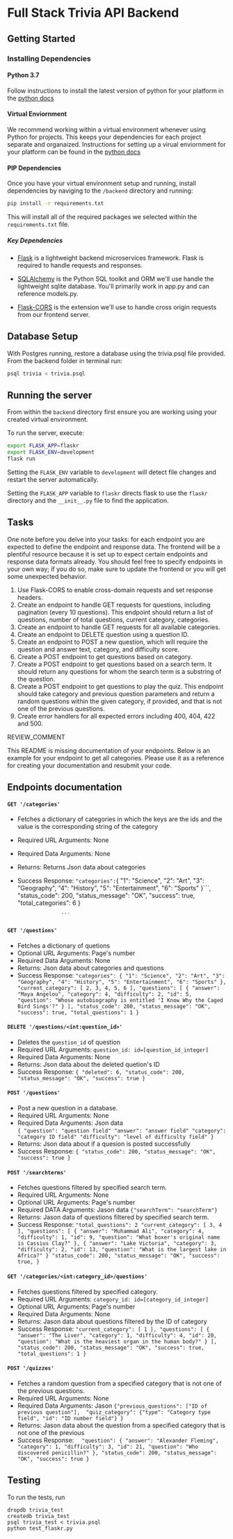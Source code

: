 # Full Stack Trivia API Backend

## Getting Started

### Installing Dependencies

#### Python 3.7

Follow instructions to install the latest version of python for your platform in the [python docs](https://docs.python.org/3/using/unix.html#getting-and-installing-the-latest-version-of-python)

#### Virtual Enviornment

We recommend working within a virtual environment whenever using Python for projects. This keeps your dependencies for each project separate and organaized. Instructions for setting up a virual enviornment for your platform can be found in the [python docs](https://packaging.python.org/guides/installing-using-pip-and-virtual-environments/)

#### PIP Dependencies

Once you have your virtual environment setup and running, install dependencies by naviging to the `/backend` directory and running:

```bash
pip install -r requirements.txt
```

This will install all of the required packages we selected within the `requirements.txt` file.

##### Key Dependencies

- [Flask](http://flask.pocoo.org/)  is a lightweight backend microservices framework. Flask is required to handle requests and responses.

- [SQLAlchemy](https://www.sqlalchemy.org/) is the Python SQL toolkit and ORM we'll use handle the lightweight sqlite database. You'll primarily work in app.py and can reference models.py. 

- [Flask-CORS](https://flask-cors.readthedocs.io/en/latest/#) is the extension we'll use to handle cross origin requests from our frontend server. 

## Database Setup
With Postgres running, restore a database using the trivia.psql file provided. From the backend folder in terminal run:
```bash
psql trivia < trivia.psql
```

## Running the server

From within the `backend` directory first ensure you are working using your created virtual environment.

To run the server, execute:

```bash
export FLASK_APP=flaskr
export FLASK_ENV=development
flask run
```

Setting the `FLASK_ENV` variable to `development` will detect file changes and restart the server automatically.

Setting the `FLASK_APP` variable to `flaskr` directs flask to use the `flaskr` directory and the `__init__.py` file to find the application. 

## Tasks

One note before you delve into your tasks: for each endpoint you are expected to define the endpoint and response data. The frontend will be a plentiful resource because it is set up to expect certain endpoints and response data formats already. You should feel free to specify endpoints in your own way; if you do so, make sure to update the frontend or you will get some unexpected behavior. 

1. Use Flask-CORS to enable cross-domain requests and set response headers. 
2. Create an endpoint to handle GET requests for questions, including pagination (every 10 questions). This endpoint should return a list of questions, number of total questions, current category, categories. 
3. Create an endpoint to handle GET requests for all available categories. 
4. Create an endpoint to DELETE question using a question ID. 
5. Create an endpoint to POST a new question, which will require the question and answer text, category, and difficulty score. 
6. Create a POST endpoint to get questions based on category. 
7. Create a POST endpoint to get questions based on a search term. It should return any questions for whom the search term is a substring of the question. 
8. Create a POST endpoint to get questions to play the quiz. This endpoint should take category and previous question parameters and return a random questions within the given category, if provided, and that is not one of the previous questions. 
9. Create error handlers for all expected errors including 400, 404, 422 and 500. 

REVIEW_COMMENT

This README is missing documentation of your endpoints. Below is an example for your endpoint to get all categories. Please use it as a reference for creating your documentation and resubmit your code. 

## Endpoints documentation

#### `GET '/categories'`
- Fetches a dictionary of categories in which the keys are the ids and the value is the corresponding string of the category
- Required URL Arguments: None
- Required Data Arguments: None
- Returns: Returns Json data about categories 
- Success Response:
                    ```
                    "categories": ```{
                        "1": "Science",
                        "2": "Art",
                        "3": "Geography",
                        "4": "History",
                        "5": "Entertainment",
                        "6": "Sports"
                    }```,
                    "status_code": 200,
                    "status_message": "OK",
                    "success": true,
                    "total_categories": 6
                    }

                    ```

#### `GET '/questions'`
- Fetches a dictionary of quetions
- Optional URL Arguments: Page's number
- Required Data Arguments: None
- Returns: Json data about categories and questions
- Success Response:
                    ```
                    "categories": {
                        "1": "Science",
                        "2": "Art",
                        "3": "Geography",
                        "4": "History",
                        "5": "Entertainment",
                        "6": "Sports"
                    },
                    "current_category": [
                        2,
                        3,
                        4,
                        5,
                        6
                    ],
                    "questions": [
                        {
                        "answer": "Maya Angelou",
                        "category": 4,
                        "difficulty": 2,
                        "id": 5,
                        "question": "Whose autobiography is entitled 'I Know Why the Caged Bird Sings'?"
                        }
                    ],
                    "status_code": 200,
                    "status_message": "OK",
                    "success": true,
                    "total_questions": 1
                    }
                    ```

#### `DELETE '/questions/<int:question_id>'`
- Deletes the `question_id` of question 
- Required URL Arguments: `question_id: id=[question_id_integer]` 
- Required Data Arguments: None
- Returns: Json data about the deleted quetion's ID 
- Success Response:
                    ```
                    {
                    "deleted": 6,
                    "status_code": 200,
                    "status_message": "OK",
                    "success": true
                    }
                    ```

#### `POST '/questions'`
- Post a new question in a database.
- Required URL Arguments: None 
- Required Data Arguments:  Json data                
                            ```
                            {
                            "question": "question field"
                            "answer": "answer field"
                            "category": "category ID field"
                            "difficulty": "level of difficulty field"
                            }
                            ```
- Returns: Json data about if a quesion is posted successfully 
- Success Response:
                    ```
                    {
                    "status_code": 200,
                    "status_message": "OK",
                    "success": true
                    }
                    ```

#### `POST '/searchterms'`
- Fetches questions filtered by specified search term.
- Required URL Arguments: None
- Optional URL Arguments: Page's number
- Required DATA Arguments:  Jason data `{"searchTerm": "searchTerm"}`
- Returns: Jason data of questions filtered by specified search term.
- Success Response:
                    ```
                    "total_questions": 2
                    "current_category": [
                        3,
                        4
                    ],
                    "questions": [
                        {
                        "answer": "Muhammad Ali",
                        "category": 4,
                        "difficulty": 1,
                        "id": 9,
                        "question": "What boxer's original name is Cassius Clay?"
                        },
                        {
                        "answer": "Lake Victoria",
                        "category": 3,
                        "difficulty": 2,
                        "id": 13,
                        "question": "What is the largest lake in Africa?"
                        }
                    "status_code": 200,
                    "status_message": "OK",
                    "success": true,
                    }
                    ```
#### `GET '/categories/<int:category_id>/questions'`
- Fetches questions filtered by specified category.
- Required URL Arguments: `category_id: id=[category_id_integer]`
- Optional URL Arguments: Page's number
- Required Data Arguments: None
- Returns: Jason data about questions filtered by the ID of category
- Success Response:
                    ```
                    "current_category": [
                        1
                    ],
                    "questions": [
                        {
                        "answer": "The Liver",
                        "category": 1,
                        "difficulty": 4,
                        "id": 20,
                        "question": "What is the heaviest organ in the human body?"
                        }
                    ],
                    "status_code": 200,
                    "status_message": "OK",
                    "success": true,
                    "total_questions": 1
                    }
                    ```

#### `POST '/quizzes'`
- Fetches a random question from a specified category that is not one of the previous questions.
- Required URL Arguments: None
- Required Data Arguments: Jason
                          ```{"previous_questions": ["ID of previous question"], 
                              "quiz_category": {"type": "Category type field", "id": "ID number field"}
                              }
                          ```
- Returns: Jason data about the question from a specified category that is not one of the    previous 
- Success Response:
                    ```  
                    "question": {
                        "answer": "Alexander Fleming",
                        "category": 1,
                        "difficulty": 3,
                        "id": 21,
                        "question": "Who discovered penicillin?"
                    },
                    "status_code": 200,
                    "status_message": "OK",
                    "success": true
                    }
                    ```

## Testing
To run the tests, run
```
dropdb trivia_test
createdb trivia_test
psql trivia_test < trivia.psql
python test_flaskr.py
```